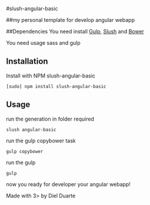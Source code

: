 #slush-angular-basic

##my personal template for develop angular webapp

##Dependencies 
You need install [Gulp](http://gulpjs.com/), [Slush](http://slushjs.github.io/#/) and [Bower](http://bower.io/)

You need usage sass and gulp

## Installation

Install with NPM slush-angular-basic

```
[sudo] npm install slush-angular-basic
```

## Usage
run the generation in folder required

```
slush angular-basic
```

run the gulp copybower task

```
gulp copybower
```

run the gulp

```
gulp
```

now you ready for developer your angular webapp!

 
Made with 3> by Diel Duarte